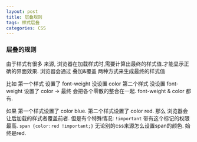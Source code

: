 ```yaml
---
layout: post
title: 层叠规则
tags: 样式层叠
categories: CSS
---
```




### 层叠的规则
由于样式有很多 来源, 浏览器在加载样式时,需要计算出最终的样式值.才能显示正确的界面效果.
浏览器会通过 叠加&覆盖 两种方式来生成最终的样式值


比如 
第一个样式 设置了 font-weight 没设置 color
第二个样式 没设置 font-weight 设置了 color
→ 最终 会把各个零散的整合在一起. font-weight & color 都有.


如果
第一个样式设置了 color blue. 
第二个样式设置了 color red.
那么 浏览器会让后加载的样式者覆盖前者.
但是有个特殊情况: `!important` 带有这个标记的权限最高.
`span {color:red !important;}` 无论别的css来源怎么设置span的颜色. 始终是red.



